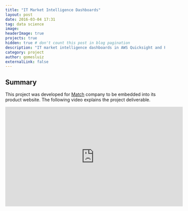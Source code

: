 ```yaml
---
title: "IT Market Intelligence Dashboards"
layout: post
date: 2016-03-04 17:31
tag: data science
image: 
headerImage: true
projects: true
hidden: true # don't count this post in blog pagination
description: "IT market intelligence dashboards in AWS Quicksight and Power BI"
category: project
author: gomesluiz
externalLink: false
---
```


## Summary

This project was developed for [Match<IT>](https://app.matchit.com.br/) company to be embedded into its product website. The following video explains the project deliverable. 

<iframe width="560" height="315" src="https://www.youtube.com/embed/SVJaSNIMaOQ" title="IT Market Intelligence Dashboards" frameborder="0" allow="accelerometer; autoplay; clipboard-write; encrypted-media; gyroscope; picture-in-picture; web-share" allowfullscreen></iframe>